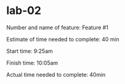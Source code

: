 # lab-02

Number and name of feature: Feature #1

Estimate of time needed to complete: 40 min

Start time: 9:25am

Finish time: 10:05am

Actual time needed to complete: 40min